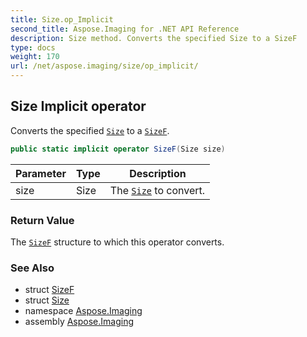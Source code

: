 ```yaml
---
title: Size.op_Implicit
second_title: Aspose.Imaging for .NET API Reference
description: Size method. Converts the specified Size to a SizeF
type: docs
weight: 170
url: /net/aspose.imaging/size/op_implicit/
---
```

## Size Implicit operator

Converts the specified [`Size`](../) to a [`SizeF`](../../sizef/).

```csharp
public static implicit operator SizeF(Size size)
```

| Parameter | Type | Description |
| --- | --- | --- |
| size | Size | The [`Size`](../) to convert. |

### Return Value

The [`SizeF`](../../sizef/) structure to which this operator converts.

### See Also

* struct [SizeF](../../sizef/)
* struct [Size](../)
* namespace [Aspose.Imaging](../../size/)
* assembly [Aspose.Imaging](../../../)


